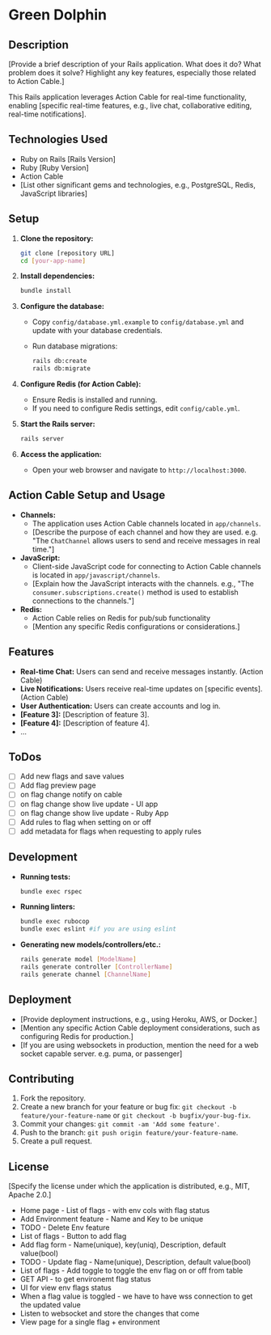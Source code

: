 # Green Dolphin

## Description

[Provide a brief description of your Rails application. What does it do? What problem does it solve? Highlight any key features, especially those related to Action Cable.]

This Rails application leverages Action Cable for real-time functionality, enabling [specific real-time features, e.g., live chat, collaborative editing, real-time notifications].

## Technologies Used

- Ruby on Rails [Rails Version]
- Ruby [Ruby Version]
- Action Cable
- [List other significant gems and technologies, e.g., PostgreSQL, Redis, JavaScript libraries]

## Setup

1.  **Clone the repository:**

    ```bash
    git clone [repository URL]
    cd [your-app-name]
    ```

2.  **Install dependencies:**

    ```bash
    bundle install
    ```

3.  **Configure the database:**

    - Copy `config/database.yml.example` to `config/database.yml` and update with your database credentials.
    - Run database migrations:

      ```bash
      rails db:create
      rails db:migrate
      ```

4.  **Configure Redis (for Action Cable):**

    - Ensure Redis is installed and running.
    - If you need to configure Redis settings, edit `config/cable.yml`.

5.  **Start the Rails server:**

    ```bash
    rails server
    ```

6.  **Access the application:**

    - Open your web browser and navigate to `http://localhost:3000`.

## Action Cable Setup and Usage

- **Channels:**
  - The application uses Action Cable channels located in `app/channels`.
  - [Describe the purpose of each channel and how they are used. e.g. "The `ChatChannel` allows users to send and receive messages in real time."]
- **JavaScript:**
  - Client-side JavaScript code for connecting to Action Cable channels is located in `app/javascript/channels`.
  - [Explain how the JavaScript interacts with the channels. e.g., "The `consumer.subscriptions.create()` method is used to establish connections to the channels."]
- **Redis:**
  - Action Cable relies on Redis for pub/sub functionality
  - [Mention any specific Redis configurations or considerations.]

## Features

- **Real-time Chat:** Users can send and receive messages instantly. (Action Cable)
- **Live Notifications:** Users receive real-time updates on [specific events]. (Action Cable)
- **User Authentication:** Users can create accounts and log in.
- **[Feature 3]:** [Description of feature 3].
- **[Feature 4]:** [Description of feature 4].
- ...

## ToDos

- [ ] Add new flags and save values
- [ ] Add flag preview page
- [ ] on flag change notify on cable
- [ ] on flag change show live update - UI app
- [ ] on flag change show live update - Ruby App
- [ ] Add rules to flag when setting on or off
- [ ] add metadata for flags when requesting to apply rules

## Development

- **Running tests:**

  ```bash
  bundle exec rspec
  ```

- **Running linters:**

  ```bash
  bundle exec rubocop
  bundle exec eslint #if you are using eslint
  ```

- **Generating new models/controllers/etc.:**

  ```bash
  rails generate model [ModelName]
  rails generate controller [ControllerName]
  rails generate channel [ChannelName]
  ```

## Deployment

- [Provide deployment instructions, e.g., using Heroku, AWS, or Docker.]
- [Mention any specific Action Cable deployment considerations, such as configuring Redis for production.]
- [If you are using websockets in production, mention the need for a web socket capable server. e.g. puma, or passenger]

## Contributing

1.  Fork the repository.
2.  Create a new branch for your feature or bug fix: `git checkout -b feature/your-feature-name` or `git checkout -b bugfix/your-bug-fix`.
3.  Commit your changes: `git commit -am 'Add some feature'`.
4.  Push to the branch: `git push origin feature/your-feature-name`.
5.  Create a pull request.

## License

[Specify the license under which the application is distributed, e.g., MIT, Apache 2.0.]

- Home page - List of flags - with env cols with flag status
- Add Environment feature - Name and Key to be unique
- TODO - Delete Env feature
- List of flags - Button to add flag
- Add flag form - Name(unique), key(uniq), Description, default value(bool)
- TODO - Update flag - Name(unique), Description, default value(bool)
- List of flags - Add toggle to toggle the env flag on or off from table
- GET API - to get environemt flag status
- UI for view env flags status
- When a flag value is toggled - we have to have wss connection to get the updated value
- Listen to websocket and store the changes that come
- View page for a single flag + environment
